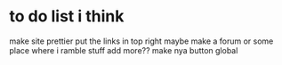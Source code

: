# to do list i think
make site prettier
put the links in top right
maybe make a forum or some place where i ramble stuff
add more??
make nya button global